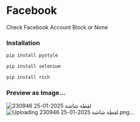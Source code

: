 # Facebook
Check Facebook Account Block or None

### Installation

```python
pip install pystyle
```
```python
pip install selenium
```
```python
pip install rich
```

### Preview as Image...
![لقطة شاشة 2025-01-25 230946](https://github.com/user-attachments/assets/6fa29ba5-f3af-4f97-a310-d059da03967e)
![Uploading لقطة شاشة 2025-01-25 230946.png…]()
